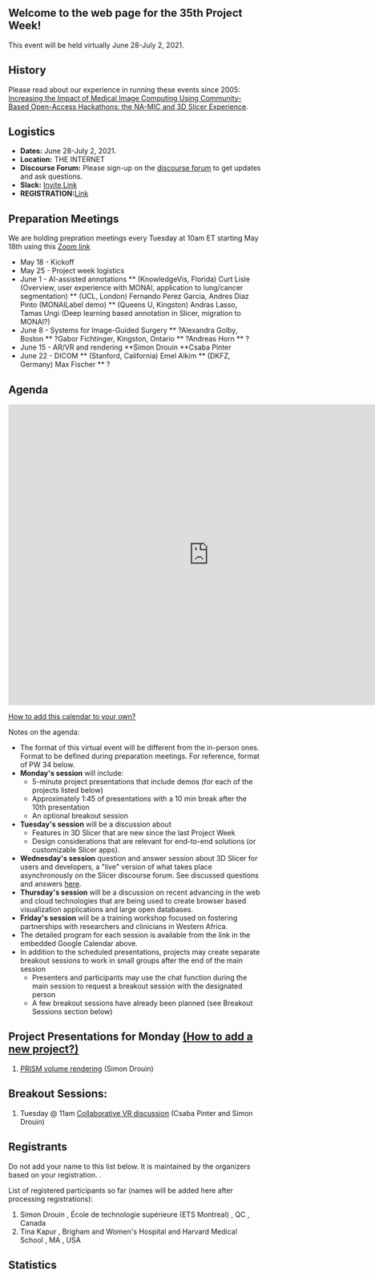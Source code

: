 

## Welcome to the web page for the 35th Project Week!

This event will be held virtually June 28-July 2, 2021.

## History
Please read about our experience in running these events since 2005: [Increasing the Impact of Medical Image Computing Using
Community-Based Open-Access Hackathons: the NA-MIC and 3D Slicer Experience](http://perk.cs.queensu.ca/sites/perkd7.cs.queensu.ca/files/Kapur2016.pdf).

## Logistics
- **Dates:** June 28-July 2, 2021.
- **Location:** THE INTERNET 
- **Discourse Forum:** Please sign-up on the [discourse forum](https://discourse.slicer.org/c/community/project-week) to get updates and ask questions.
- **Slack:** [Invite Link](https://join.slack.com/t/namic-projectweek/shared_invite/zt-qiaonf37-Ic3i3O5MW9KiMngPuNbRlA)
- **REGISTRATION:**[Link](https://forms.gle/evnWqMu4dnsx3Mei9)


## Preparation Meetings

We are holding prepration meetings every Tuesday at 10am ET starting May 18th using this [Zoom link](https://etsmtl.zoom.us/j/86211702920?pwd=TEl0ZTFDam90WVN5bjZhR05kNVRVZz09)

* May 18 - Kickoff 
* May 25 - Project week logistics
* June 1 - AI-assisted annotations 
** (KnowledgeVis, Florida) Curt Lisle (Overview, user experience with MONAI, application to lung/cancer segmentation)
** (UCL, London) Fernando Perez Garcia, Andres Diaz Pinto (MONAILabel demo)
** (Queens U, Kingston) Andras Lasso, Tamas Ungi (Deep learning based annotation in Slicer, migration to MONAI?)
* June 8 - Systems for Image-Guided Surgery
** ?Alexandra Golby, Boston
** ?Gabor Fichtinger, Kingston, Ontario
** ?Andreas Horn
** ?
* June 15 - AR/VR and rendering
**Simon Drouin
**Csaba Pinter
* June 22 - DICOM
** (Stanford, California) Emel Alkim
** (DKFZ, Germany) Max Fischer
** ?

## Agenda

<!-- **Note: Zoom Rooms Open at 11am EST and Project Presentations Start at 12noon EST on MONDAY** -->

<iframe src="https://calendar.google.com/calendar/embed?src=kitware.com_sb07i171olac9aavh46ir495c4%40group.calendar.google.com&ctz=Atlantic&mode=WEEK&dates=20210628%2f20210702" style="border: 0" width="800" height="600" frameborder="0" scrolling="no"></iframe>

[How to add this calendar to your own?](../common/Calendar.md)

Notes on the agenda:

* The format of this virtual event will be different from the in-person ones. Format to be defined during preparation meetings. For reference, format of PW 34 below.
* **Monday's session** will include:
  * 5-minute project presentations that include demos (for each of the projects listed below)
  * Approximately 1:45 of presentations with a 10 min break after the 10th presentation
  * An optional breakout session
* **Tuesday's session** will be a discussion about
  * Features in 3D Slicer that are new since the last Project Week
  * Design considerations that are relevant for end-to-end solutions (or customizable Slicer apps).  
* **Wednesday's session** question and answer session about 3D Slicer for users and developers, a "live" version of what takes place asynchronously on the Slicer discourse forum. See discussed questions and answers [here](Breakouts/LiveDiscourse/README.md).
* **Thursday's session** will be a discussion on recent advancing in the web and cloud technologies that are being used to create browser based visualization applications and large open databases.
* **Friday's session** will be a training workshop focused on fostering partnerships with researchers and clinicians in Western Africa. 
* The detailed program for each session is available from the link in the embedded Google Calendar above. 
* In addition to the scheduled presentations, projects may create separate breakout sessions to work in small groups after the end of the main session
  * Presenters and participants may use the chat function during the main session to request a breakout session with the designated person
  * A few breakout sessions have already been planned (see Breakout Sessions section below)


<a name="ProjectsList"/>

## Project Presentations for Monday [(How to add a new project?)](Projects/README.md)

1. [PRISM volume rendering](Projects/PRISM_Volume_Rendering/Readme.md) (Simon Drouin)

## Breakout Sessions:

<!-- To learn how to join, leave or display list of breakout rooms. See [here](./ZoomBreakoutRoom.md).-->

1. Tuesday @ 11am [Collaborative VR discussion](Projects/CollaborativeVR/Readme.md) (Csaba Pinter and Simon Drouin)

## Registrants

Do not add your name to this list below. It is maintained by the organizers based on your registration. <!-- [Register here](https://forms.gle/VFTNfKRNsgj6YSLB9) -->.

List of registered participants so far (names will be added here after processing registrations):

1.	Simon Drouin	,	École de technologie supérieure (ETS Montreal)	,	QC	,	Canada
1.	Tina Kapur	,	Brigham and Women's Hospital and Harvard Medical School	,	MA	,	USA

## Statistics

<!-- for ref, stats from PW 34
* 204 registered attendees
* 26 countries
* 101 institutions (82 academic, 18 industry, and 1 goverment)

<img src="pw-registrants-country-stats-final.png" width="600" />
-->

